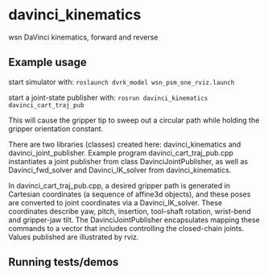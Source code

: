 # davinci_kinematics

wsn DaVinci kinematics, forward and reverse

## Example usage
start simulator with:
`roslaunch dvrk_model wsn_psm_one_rviz.launch`

start a joint-state publisher with:
`rosrun davinci_kinematics davinci_cart_traj_pub`

This will cause the gripper tip to sweep out a circular path while holding the gripper orientation constant.

There are two libraries (classes) created here: davinci_kinematics and davinci_joint_publisher.
Example program davinci_cart_traj_pub.cpp instantiates a joint publisher from class DavinciJointPublisher, as
well as Davinci_fwd_solver and Davinci_IK_solver from davinci_kinematics.

In davinci_cart_traj_pub.cpp, a desired gripper path is generated in Cartesian coordinates (a sequence of affine3d objects),
and these poses are converted to joint coordinates via a Davinci_IK_solver.  These coordinates describe yaw, pitch,
insertion, tool-shaft rotation, wrist-bend and gripper-jaw tilt.  The DavinciJointPublisher encapsulates mapping these
commands to a vector that includes controlling the closed-chain joints.  Values published are illustrated by rviz.

## Running tests/demos
    
